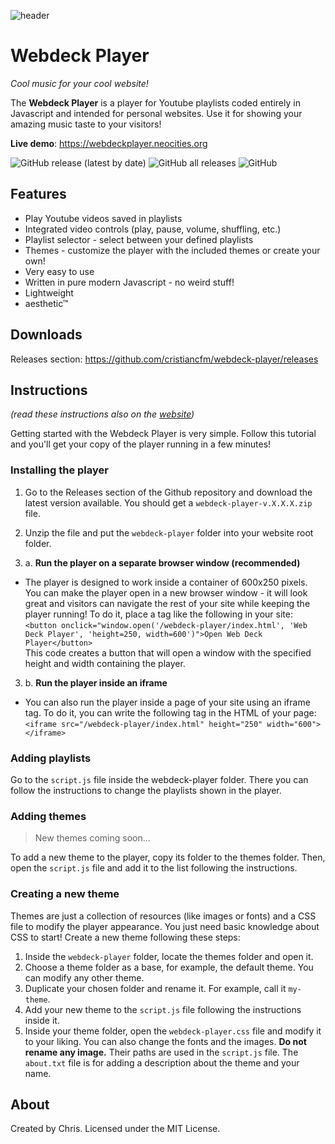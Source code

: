 
![header](https://user-images.githubusercontent.com/72354794/211170247-af9a802e-73f2-429c-a697-6edd49c24006.png)

# Webdeck Player
*Cool music for your cool website!*

The **Webdeck Player** is a player for Youtube playlists coded entirely in Javascript and intended for personal websites. Use it for showing your amazing music taste to your visitors!

**Live demo**: https://webdeckplayer.neocities.org

![GitHub release (latest by date)](https://img.shields.io/github/v/release/cristiancfm/webdeck-player)
![GitHub all releases](https://img.shields.io/github/downloads/cristiancfm/webdeck-player/total)
![GitHub](https://img.shields.io/github/license/cristiancfm/webdeck-player)


## Features
- Play Youtube videos saved in playlists
- Integrated video controls (play, pause, volume, shuffling, etc.)
- Playlist selector - select between your defined playlists
- Themes - customize the player with the included themes or create your own!
- Very easy to use
- Written in pure modern Javascript - no weird stuff!
- Lightweight
- aesthetic™


## Downloads
Releases section: https://github.com/cristiancfm/webdeck-player/releases

## Instructions
*(read these instructions also on the [website](https://webdeckplayer.neocities.org))*

Getting started with the Webdeck Player is very simple. Follow this tutorial and you'll get your copy of the player running in a few minutes!


### Installing the player
1. Go to the Releases section of the Github repository and download the latest version available. You should get a `webdeck-player-v.X.X.X.zip` file.
2. Unzip the file and put the `webdeck-player` folder into your website root folder.

3. a. **Run the player on a separate browser window (recommended)**
  - The player is designed to work inside a container of 600x250 pixels. You can make the player open in a new browser window - it will look great and visitors can navigate the rest of your site while keeping the player running! To do it, place a tag like the following in your site:  
`<button onclick="window.open('/webdeck-player/index.html', 'Web Deck Player', 'height=250, width=600')">Open Web Deck Player</button>`  
This code creates a button that will open a window with the specified height and width containing the player.

3. b. **Run the player inside an iframe**
  - You can also run the player inside a page of your site using an iframe tag. To do it, you can write the following tag in the HTML of your page:  
`<iframe src="/webdeck-player/index.html" height="250" width="600"></iframe>`  

### Adding playlists

Go to the `script.js` file inside the webdeck-player folder. There you can follow the instructions to change the playlists shown in the player.

### Adding themes

> New themes coming soon...

To add a new theme to the player, copy its folder to the themes folder. Then, open the `script.js` file and add it to the list following the instructions.

### Creating a new theme

Themes are just a collection of resources (like images or fonts) and a CSS file to modify the player appearance. You just need basic knowledge about CSS to start! Create a new theme following these steps:

1. Inside the `webdeck-player` folder, locate the themes folder and open it.
2. Choose a theme folder as a base, for example, the default theme. You can modify any other theme.
3. Duplicate your chosen folder and rename it. For example, call it `my-theme`.
4. Add your new theme to the `script.js` file following the instructions inside it.
5. Inside your theme folder, open the `webdeck-player.css` file and modify it to your liking. You can also change the fonts and the images. **Do not rename any image.** Their paths are used in the `script.js` file. The `about.txt` file is for adding a description about the theme and your name.

## About
Created by Chris. Licensed under the MIT License.
